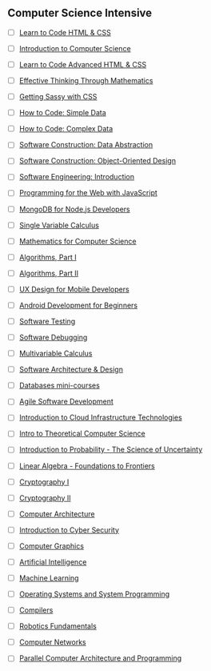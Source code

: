 ## Computer Science Intensive

- [ ] [Learn to Code HTML & CSS](http://learn.shayhowe.com/html-css/)

- [ ] [Introduction to Computer Science](https://www.edx.org/course/introduction-computer-science-harvardx-cs50x#!)

- [ ] [Learn to Code Advanced HTML & CSS](http://learn.shayhowe.com/advanced-html-css/)

- [ ] [Effective Thinking Through Mathematics](https://www.edx.org/course/effective-thinking-through-mathematics-utaustinx-ut-9-01x)

- [ ] [Getting Sassy with CSS](http://www.sassshop.com/#/)

- [ ] [How to Code: Simple Data](https://www.edx.org/course/how-code-simple-data-ubcx-htc1x)

- [ ] [How to Code: Complex Data](https://www.edx.org/course/how-code-complex-data-ubcx-htc2x)

- [ ] [Software Construction: Data Abstraction](https://www.edx.org/course/software-construction-data-abstraction-ubcx-softconst1x)

- [ ] [Software Construction: Object-Oriented Design](https://www.edx.org/course/software-construction-object-oriented-ubcx-softconst2x)

- [ ] [Software Engineering: Introduction](https://www.edx.org/course/software-engineering-introduction-ubcx-softeng1x)

- [ ] [Programming for the Web with JavaScript](https://www.edx.org/course/programming-web-javascript-pennx-sd4x)

- [ ] [MongoDB for Node.js Developers](https://university.mongodb.com/courses/M101JS/about)

- [ ] [Single Variable Calculus](https://ocw.mit.edu/courses/mathematics/18-01sc-single-variable-calculus-fall-2010/)

- [ ] [Mathematics for Computer Science](https://ocw.mit.edu/courses/electrical-engineering-and-computer-science/6-042j-mathematics-for-computer-science-spring-2015/index.htm)

- [ ] [Algorithms, Part I](https://www.coursera.org/learn/algorithms-part1)

- [ ] [Algorithms, Part II](https://www.coursera.org/learn/algorithms-part2)

- [ ] [UX Design for Mobile Developers](https://www.udacity.com/course/ux-design-for-mobile-developers--ud849)

- [ ] [Android Development for Beginners](https://www.udacity.com/course/android-basics-user-interface--ud834)

- [ ] [Software Testing](https://www.udacity.com/course/software-testing--cs258)

- [ ] [Software Debugging](https://www.udacity.com/course/software-debugging--cs259)

- [ ] [Multivariable Calculus](https://ocw.mit.edu/courses/mathematics/18-02sc-multivariable-calculus-fall-2010/)

- [ ] [Software Architecture & Design](https://www.udacity.com/course/software-architecture-design--ud821)

- [ ] [Databases mini-courses](https://lagunita.stanford.edu/courses/DB/2014/SelfPaced/about)

- [ ] [Agile Software Development](https://www.edx.org/course/agile-software-development-ethx-asd-1x)

- [ ] [Introduction to Cloud Infrastructure Technologies](https://www.edx.org/course/introduction-cloud-infrastructure-linuxfoundationx-lfs151-x)

- [ ] [Intro to Theoretical Computer Science](https://www.udacity.com/course/intro-to-theoretical-computer-science--cs313)

- [ ] [Introduction to Probability - The Science of Uncertainty](https://www.edx.org/course/introduction-probability-science-mitx-6-041x-2)

- [ ] [Linear Algebra - Foundations to Frontiers](https://www.edx.org/course/linear-algebra-foundations-frontiers-utaustinx-ut-5-04x#!)

- [ ] [Cryptography I](https://www.coursera.org/learn/crypto)

- [ ] [Cryptography II](https://www.coursera.org/learn/crypto2)

- [ ] [Computer Architecture](https://www.coursera.org/learn/comparch)

- [ ] [Introduction to Cyber Security](https://www.futurelearn.com/courses/introduction-to-cyber-security)

- [ ] [Computer Graphics](https://www.edx.org/course/computer-graphics-uc-san-diegox-cse167x)

- [ ] [Artificial Intelligence](https://www.edx.org/course/artificial-intelligence-uc-berkeleyx-cs188-1x#!)

- [ ] [Machine Learning](https://www.coursera.org/learn/machine-learning)

- [ ] [Operating Systems and System Programming](https://theopenacademy.com/content/operating-systems-and-system-programming)

- [ ] [Compilers](https://lagunita.stanford.edu/courses/Engineering/Compilers/Fall2014/about)

- [ ] [Robotics Fundamentals](https://www.edx.org/course/robotics-fundamentals-pennx-robo1x)

- [ ] [Computer Networks](https://lagunita.stanford.edu/courses/Engineering/Networking-SP/SelfPaced/about)

- [ ] [Parallel Computer Architecture and Programming](http://15418.courses.cs.cmu.edu/spring2016/home)
